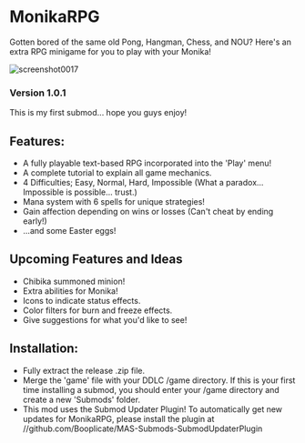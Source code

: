 # MonikaRPG
Gotten bored of the same old Pong, Hangman, Chess, and NOU? Here's an extra RPG minigame for you to play with your Monika!

![screenshot0017](https://github.com/user-attachments/assets/b9bea606-6f11-48a2-abdf-98b64e4fad5c)

### Version 1.0.1
This is my first submod... hope you guys enjoy!

## Features:
- A fully playable text-based RPG incorporated into the 'Play' menu!
- A complete tutorial to explain all game mechanics.
- 4 Difficulties; Easy, Normal, Hard, Impossible (What a paradox... Impossible is possible... trust.)
- Mana system with 6 spells for unique strategies!
- Gain affection depending on wins or losses (Can't cheat by ending early!)
- ...and some Easter eggs!

## Upcoming Features and Ideas
- Chibika summoned minion!
- Extra abilities for Monika!
- Icons to indicate status effects.
- Color filters for burn and freeze effects.
- Give suggestions for what you'd like to see!

## Installation:
- Fully extract the release .zip file.
- Merge the 'game' file with your DDLC /game directory. If this is your first time installing a submod, you should enter your /game directory and create a new 'Submods' folder.
- This mod uses the Submod Updater Plugin! To automatically get new updates for MonikaRPG, please install the plugin at //github.com/Booplicate/MAS-Submods-SubmodUpdaterPlugin
